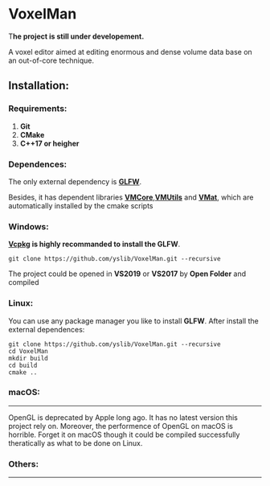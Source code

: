 # VoxelMan

T**he project is still under developement.**

A voxel editor aimed at editing enormous and dense volume data base on an out-of-core technique.


**Installation:**
----
### Requirements:
1. **Git**
2. **CMake**
3. **C++17 or heigher**

### Dependences:
The only external dependency is **[GLFW][2]**. 

Besides, it has dependent libraries **[VMCore][1]**,**[VMUtils][2]** and **[VMat][3]**, which are automatically installed by the cmake scripts
### Windows:
**[Vcpkg][5] is highly recommanded to install the GLFW**. 

```
git clone https://github.com/yslib/VoxelMan.git --recursive
```
The project could be opened in **VS2019** or **VS2017** by **Open Folder** and compiled 

### Linux:
You can use any package manager you like to install **GLFW**.
After install the external dependences:

``` 
git clone https://github.com/yslib/VoxelMan.git --recursive
cd VoxelMan
mkdir build
cd build
cmake ..
```


### macOS:
---
OpenGL is deprecated by Apple long ago. It has no latest version this project rely on.
Moreover, the performence of OpenGL on macOS is horrible. Forget it on macOS though it could be compiled successfully theratically as what to be done on Linux.

### Others:
---

[1]: https://github.com/cad420/VMCore
[2]: https://github.com/cad420/VMUtils
[3]: https://github.com/cad420/VMat

[4]: https://github.com/glfw/glfw
[5]: https://github.com/microsoft/vcpkg